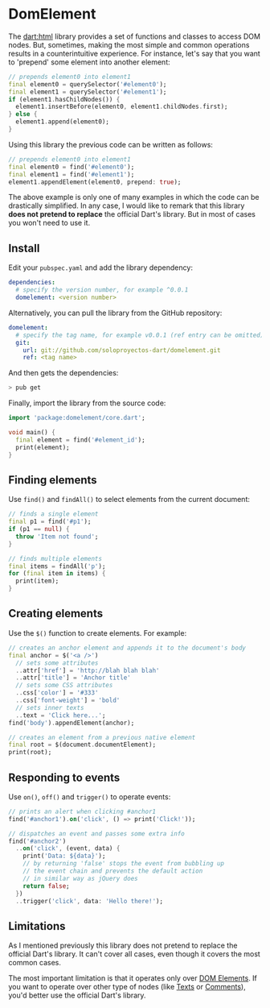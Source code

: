 # DomElement

The [dart:html](https://api.dartlang.org/stable/1.17.1/dart-html/dart-html-library.html) library provides a set of functions and classes to access DOM nodes. But, sometimes, making the most simple and common operations results in a counterintuitive experience. For instance, let's say that you want to 'prepend' some element into another element:

```dart
// prepends element0 into element1
final element0 = querySelector('#element0');
final element1 = querySelector('#element1');
if (element1.hasChildNodes()) {
  element1.insertBefore(element0, element1.childNodes.first);
} else {
  element1.append(element0);
}
```

Using this library the previous code can be written as follows:

```dart
// prepends element0 into element1
final element0 = find('#element0');
final element1 = find('#element1');
element1.appendElement(element0, prepend: true);
```
The above example is only one of many examples in which the code can be drastically simplified. In any case, I would like to remark that this library **does not pretend to replace** the official Dart's library. But in most of cases you won't need to use it.

## Install

Edit your `pubspec.yaml` and add the library dependency:

```yaml
dependencies:
  # specify the version number, for example ^0.0.1
  domelement: <version number>
```

Alternatively, you can pull the library from the GitHub repository:
```yaml
domelement:
  # specify the tag name, for example v0.0.1 (ref entry can be omitted)
  git:
    url: git://github.com/soloproyectos-dart/domelement.git
    ref: <tag name>
```

And then gets the dependencies:

```bash
> pub get
```

Finally, import the library from the source code:

```dart
import 'package:domelement/core.dart';

void main() {
  final element = find('#element_id');
  print(element);
}
```

## Finding elements

Use `find()` and `findAll()` to select elements from the current document:

```dart
// finds a single element
final p1 = find('#p1');
if (p1 == null) {
  throw 'Item not found';
}

// finds multiple elements
final items = findAll('p');
for (final item in items) {
  print(item);
}
```

## Creating elements

Use the `$()` function to create elements. For example:

```dart
// creates an anchor element and appends it to the document's body
final anchor = $('<a />')
  // sets some attributes
  ..attr['href'] = 'http://blah blah blah'
  ..attr['title'] = 'Anchor title'
  // sets some CSS attributes
  ..css['color'] = '#333'
  ..css['font-weight'] = 'bold'
  // sets inner texts
  ..text = 'Click here...';
find('body').appendElement(anchor);

// creates an element from a previous native element
final root = $(document.documentElement);
print(root);
```

## Responding to events

Use `on()`, `off()` and `trigger()` to operate events:

```dart
// prints an alert when clicking #anchor1
find('#anchor1').on('click', () => print('Click!'));

// dispatches an event and passes some extra info
find('#anchor2')
  ..on('click', (event, data) {
    print('Data: ${data}');
    // by returning 'false' stops the event from bubbling up
    // the event chain and prevents the default action
    // in similar way as jQuery does
    return false;
  })
  ..trigger('click', data: 'Hello there!');
```

## Limitations

As I mentioned previously this library does not pretend to replace the official Dart's library. It can't cover all cases, even though it covers the most common cases.

The most important limitation is that it operates only over [DOM Elements](https://api.dartlang.org/stable/1.17.1/dart-html/Element-class.html). If you want to operate over other type of nodes (like [Texts](https://api.dartlang.org/stable/1.17.1/dart-html/Text-class.html) or [Comments](https://api.dartlang.org/stable/1.17.1/dart-html/Comment-class.html)), you'd better use the official Dart's library.
